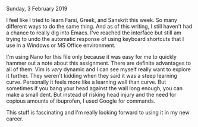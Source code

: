 Sunday, 3 February 2019

I feel like I tried to learn Farsi, Greek, and Sanskrit this week. So many different ways to do the same thing. And as of this writing, I still haven't had a chance to really dig into Emacs. I've reached the interface but still am trying to undo the automatic response of using keyboard shortcuts that I use in a Windows or MS Office environment. 

I'm using Nano for this file only because it was easy for me to quickly hammer out a note about this assignment. There are definite advantages to all of them. Vim is *very* dynamic and I can see myself really want to explore it further. They weren't kidding when they said it was a steep learning curve. Personally it feels more like a learning wall than curve. But sometimes if you bang your head against the wall long enough, you can make a small dent. But instead of risking head injury and the need for copious amounts of ibuprofen, I used Google for commands. 

This stuff is fascinating and I'm really looking forward to using it in my new career. 
